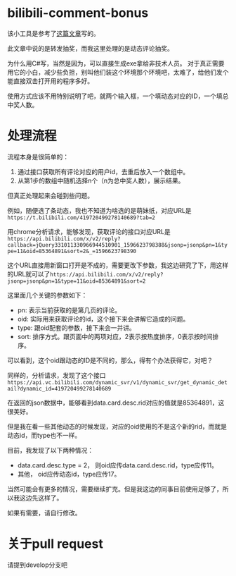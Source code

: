 # bilibili-comment-bonus
该小工具是参考了[这篇文章](https://zhuanlan.zhihu.com/p/136594048)写的。

此文章中说的是转发抽奖，而我这里处理的是动态评论抽奖。

为什么用C#写，当然是因为，可以直接生成exe拿给非技术人员。
对于真正需要用它的小白，减少些负担，别叫他们装这个环境那个环境吧，太难了，给他们发个能直接双击打开用的程序多好。

使用方式应该不用特别说明了吧，就两个输入框，一个填动态对应的ID，一个填总中奖人数。

# 处理流程
流程本身是很简单的：
1. 通过接口获取所有评论对应的用户id，去重后放入一个数组中。
2. 从第1步的数组中随机选择n个（n为总中奖人数），展示结果。

但真正处理起来会碰到些问题。

例如，随便选了条动态，我也不知道为啥选的是萌妹纸，对应URL是`https://t.bilibili.com/419720499278140689?tab=2`

用chrome分析请求，能够发现，获取评论的接口对应URL是`https://api.bilibili.com/x/v2/reply?callback=jQuery331011330966944510901_1596623798388&jsonp=jsonp&pn=1&type=11&oid=85364891&sort=2&_=1596623798390`

这个URL直接用新窗口打开是不成的，需要更改下参数，我这边研究了下，用这样的URL就可以了`https://api.bilibili.com/x/v2/reply?jsonp=jsonp&pn=1&type=11&oid=85364891&sort=2`

这里面几个关键的参数如下：
* pn: 表示当前获取的是第几页的评论。
* oid: 实际用来获取评论的id，这个接下来会讲解它造成的问题。
* type: 跟oid配套的参数，接下来会一并讲。
* sort: 排序方式。跟页面中的两项对应，2表示按热度排序，0表示按时间排序。

可以看到，这个oid跟动态的ID是不同的，那么，得有个办法获得它，对吧？

同样的，分析请求，发现了这个接口`https://api.vc.bilibili.com/dynamic_svr/v1/dynamic_svr/get_dynamic_detail?dynamic_id=419720499278140689`

在返回的json数据中，能够看到data.card.desc.rid对应的值就是85364891，这很美好。

但是我在看一些其他动态的时候发现，对应的oid使用的不是这个新的rid，而就是动态id，而type也不一样。

目前，我发现了以下两种情况：
* data.card.desc.type = 2， 则oid应传data.card.desc.rid，type应传11。
* 其他， oid应传动态id，type应传17。

当然可能会有更多的情况，需要继续扩充。但是我这边的同事目前使用足够了，所以我这边先这样了。

如果有需要，请自行修改。

# 关于pull request
请提到develop分支吧